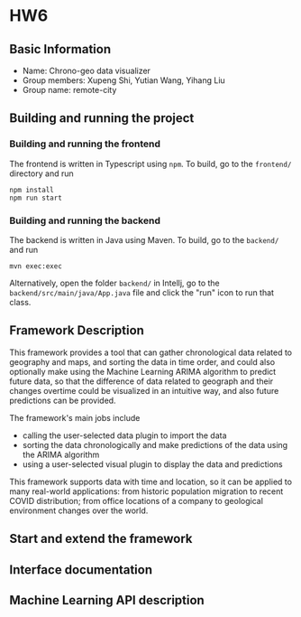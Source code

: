 # HW6

## Basic Information
- Name: Chrono-geo data visualizer
- Group members: Xupeng Shi, Yutian Wang, Yihang Liu
- Group name: remote-city

## Building and running the project

### Building and running the frontend
The frontend is written in Typescript using `npm`. To build, go to the `frontend/` directory and run
```
npm install
npm run start
```

### Building and running the backend
The backend is written in Java using Maven. To build, go to the `backend/` and run 
```
mvn exec:exec
```

Alternatively, open the folder `backend/` in Intellj, go to the `backend/src/main/java/App.java` file and click the "run" icon to run that class. 

## Framework Description
This framework provides a tool that can gather chronological data related to geography and maps, and sorting the data in time order, and could also optionally make using the Machine Learning ARIMA algorithm to predict future data, so that the difference of data related to geograph and their changes overtime could be visualized in an intuitive way, and also future predictions can be provided.

The framework's main jobs include 
- calling the user-selected data plugin to import the data
- sorting the data chronologically and make predictions of the data using the ARIMA algorithm
- using a user-selected visual plugin to display the data and predictions 

This framework supports data with time and location, so it can be applied to many real-world applications: from historic population migration to recent COVID distribution; from office locations of a company to geological environment changes over the world. 


## Start and extend the framework


## Interface documentation

## Machine Learning API description
